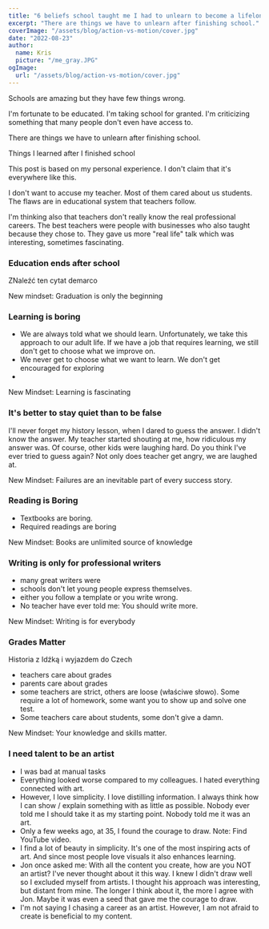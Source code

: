 ```yaml
---
title: "6 beliefs school taught me I had to unlearn to become a lifelong learner"
excerpt: "There are things we have to unlearn after finishing school."
coverImage: "/assets/blog/action-vs-motion/cover.jpg"
date: "2022-08-23"
author:
  name: Kris
  picture: "/me_gray.JPG"
ogImage:
  url: "/assets/blog/action-vs-motion/cover.jpg"
---
```


Schools are amazing but they have few things wrong. 

I'm fortunate to be educated. I'm taking school for granted. I'm criticizing something that many people don't even have access to.

There are things we have to unlearn after finishing school.

Things I learned after I finished school

This post is based on my personal experience. I don't claim that it's everywhere like this.

I don't want to accuse my teacher. Most of them cared about us students. The flaws are in educational system that teachers follow.

I'm thinking also that teachers don't really know the real professional careers. The best teachers were people with businesses who also taught because they chose to. They gave us more "real life" talk which was interesting, sometimes fascinating.


### Education ends after school
ZNaleźć ten cytat demarco

New mindset: Graduation is only the beginning

### Learning is boring
 - We are always told what we should learn. Unfortunately, we take this approach to our adult life. If we have a job that requires learning, we still don't get to choose what we improve on. 
 - We never get to choose what we want to learn. We don't get encouraged for exploring
 - 

New Mindset: Learning is fascinating
 
### It's better to stay quiet than to be false
 
 I'll never forget my history lesson, when I dared to guess the answer. I didn't know the answer. My teacher started shouting at me, how ridiculous my answer was. Of course, other kids were laughing hard. Do you think I've ever tried to guess again?
 Not only does teacher get angry, we are laughed at.

New Mindset: Failures are an inevitable part of every success story. 

### Reading is Boring
- Textbooks are boring.
- Required readings are boring

New Mindset: Books are unlimited source of knowledge

### Writing is only for professional writers
 - many great writers were 
 - schools don't let young people express themselves.
 - either you follow a template or you write wrong.
 - No teacher have ever told me: You should write more. 

New Mindset: Writing is for everybody

### Grades Matter
Historia z Idźką i wyjazdem do Czech
 - teachers care about grades
 - parents care about grades
 - some teachers are strict, others are loose (właściwe słowo). Some require a lot of homework, some want you to show up and solve one test.
 - Some teachers care about students, some don't give a damn.

New Mindset: Your knowledge and skills matter.

### I need talent to be an artist
 - I was bad at manual tasks
 - Everything looked worse compared to my colleagues. I hated everything connected with art.
 - However, I love simplicity. I love distilling information. I always think how I can show / explain something with as little as possible. Nobody ever told me I should take it as my starting point. Nobody told me it was an art.
 - Only a few weeks ago, at 35, I found the courage to draw. Note: Find YouTube video.
 - I find a lot of beauty in simplicity. It's one of the most inspiring acts of art. And since most people love visuals it also enhances learning.
 - Jon once asked me: With all the content you create, how are you NOT an artist? I've never thought about it this way. I knew I didn't draw well so I excluded myself from artists. I thought his approach was interesting, but distant from mine. The longer I think about it, the more I agree with Jon. Maybe it was even a seed that gave me the courage to draw.
 - I'm not saying I chasing a career as an artist. However, I am not afraid to create is beneficial to my content.